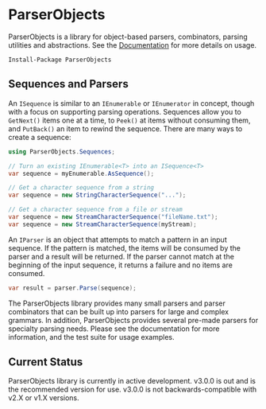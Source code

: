 # ParserObjects

ParserObjects is a library for object-based parsers, combinators, parsing utilities and abstractions. See the [Documentation](https://whiteknight.github.io/ParserObjects/v3) for more details on usage.

    Install-Package ParserObjects

## Sequences and Parsers

An `ISequence` is similar to an `IEnumerable` or `IEnumerator` in concept, though with a focus on supporting parsing operations. Sequences allow you to `GetNext()` items one at a time, to `Peek()` at items without consuming them, and `PutBack()` an item to rewind the sequence. There are many ways to create a sequence:

```csharp
using ParserObjects.Sequences;

// Turn an existing IEnumerable<T> into an ISequence<T>
var sequence = myEnumerable.AsSequence();

// Get a character sequence from a string
var sequence = new StringCharacterSequence("...");

// Get a character sequence from a file or stream
var sequence = new StreamCharacterSequence("fileName.txt");
var sequence = new StreamCharacterSequence(myStream);
```

An `IParser` is an object that attempts to match a pattern in an input sequence. If the pattern is matched, the items will be consumed by the parser and a result will be returned. If the parser cannot match at the beginning of the input sequence, it returns a failure and no items are consumed.

```csharp
var result = parser.Parse(sequence);
```

The ParserObjects library provides many small parsers and parser combinators that can be built up into parsers for large and complex grammars. In addition, ParserObjects provides several pre-made parsers for specialty parsing needs. Please see the documentation for more information, and the test suite for usage examples.

## Current Status

ParserObjects library is currently in active development. v3.0.0 is out and is the recommended version for use. v3.0.0 is not backwards-compatible with v2.X or v1.X versions.
